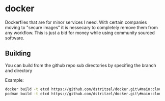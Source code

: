 # docker

Dockerfiles that are for minor services I need. With certain companies moving to "secure images"
it is nessecary to completely remove them from any workflow. This is just a bid for money while
using community sourced software.


## Building

You can build from the github repo sub directories by specifing the branch and directory

Example:

```bash
docker build -t etcd https://github.com/dstritzel/docker.git\#main:cloud/etcd/
podman build -t etcd https://github.com/dstritzel/docker.git\#main:cloud/etcd/
```